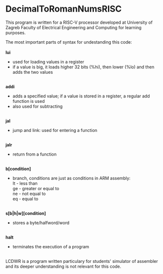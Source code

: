 # DecimalToRomanNumsRISC
This program is written for a RISC-V processor developed at University of Zagreb Faculty of Electrical Engineering and Computing for learning purposes.<br>

The most important parts of syntax for undestanding this code: <br>
<br><b>lui</b><br>
- used for loading values in a register <br>
- if a value is big, it loads higher 32 bits (%hi), then lower (%lo) and then adds the two values <br>

<br><b>addi</b><br>
- adds a specified value; if a value is stored in a register, a regular add function is used <br>
- also used for subtracting <br>

<br><b>jal</b><br>
- jump and link: used for entering a function

<br><b>jalr</b><br>
- return from a function
  
<br><b>b[condition]</b><br>
- branch, conditions are just as conditions in ARM assembly:<br>
lt - less than<br>
ge - greater or equal to <br>
ne - not equal to <br>
eq - equal to <br>

<br><b>s[b|h|w][condition]</b><br>
- stores a byte/halfword/word

<br><b>halt</b><br>
- terminates the execution of a program
<br><br>

LCDWR is a program written particulary for students' simulator of assembler and its deeper understanding is not relevant for this code. 



